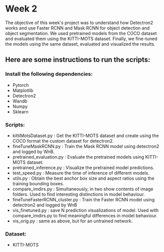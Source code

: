 # Week 2
The objective of this week's project was to understand how Detectron2 works and use Faster RCNN and Mask RCNN for object detection and object segmentation. 
We used pretrained models from the COCO dataset and evaluated them using the KITTI-MOTS dataset. Finally, we fine-tuned the models using the same dataset, 
evaluated and visualized the results.
## Here are some instructions to run the scripts:
### Install the following dependencies:
* Pytorch
* Matplotlib
* Detectron2
* Wandb
* Numpy
* Sklearn
### Scripts:
* kittiMotsDataset.py	: Get the KITTI-MOTS dataset and create using the COCO format the custom dataset for detectron2.
* fineTuneMaskRCNN.py	: Train the Mask RCNN model using detectron2 and logged by WnB.
* pretrained_evaluation.py	: Evaluate the pretrained models using KITTI-MOTS dataset.
* pretrained_inference.py	: Visualize the pretrained model predictions.
* test_speed.py	: Measure the time of inference of different models.
* utils.py	: Obtain the best anchor box size and aspect ratios using the training bounding boxes.
* compare_imdirs.py    : Simultaneously, in two show contents of image folders. Used to find interesting distinctions in model behaviour.
* fineTuneFasterRCNN_cluster.py    : Train the Faster RCNN model using detectron2 and logged by WnB
* vis_finetuned.py    : save N prediction visualizations of model. Used with compare_imdirs.py to find meaningful differences in model behaviour.
* vis_orig.py    : same as above, but for an untrained network.
### Dataset:
* KITTI-MOTS
